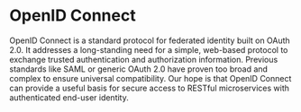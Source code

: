 # OpenID Connect

OpenID Connect is a standard protocol for federated identity built on OAuth 2.0. It addresses a long-standing need for a simple, web-based protocol to exchange trusted authentication and authorization information. Previous standards like SAML or generic OAuth 2.0 have proven too broad and complex to ensure universal compatibility. Our hope is that OpenID Connect can provide a useful basis for secure access to RESTful microservices with authenticated end-user identity.
